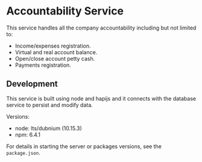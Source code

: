 # Accountability Service

This service handles all the company accountability including but not limited to:
  - Income/expenses registration.
  - Virtual and real account balance.
  - Open/close account petty cash.
  - Payments registration.


## Development

This service is built using node and hapijs and it connects with the database service to persist and modify data.

Versions:
  - node: lts/dubnium (10.15.3)
  - npm: 6.4.1

For details in starting the server or packages versions, see the `package.json`.
